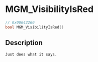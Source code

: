 # MGM_VisibilityIsRed
```c
// 0x00642260
bool MGM_VisibilityIsRed()
```
## Description
```
Just does what it says.
```
